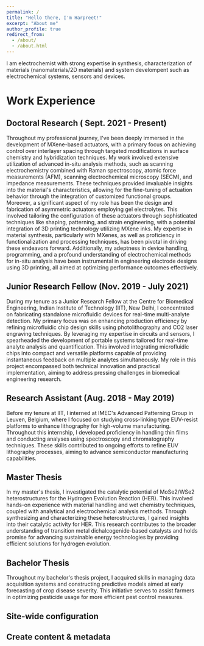 ```yaml
---
permalink: /
title: "Hello there, I'm Harpreet!"
excerpt: "About me"
author_profile: true
redirect_from: 
  - /about/
  - /about.html
---
```


I am electrochemist with strong expertise in synthesis, characterization of materials (nanomaterials/2D materials) and system develompent such as electrochemical systems, sensors and devices.

# Work Experience
## Doctoral Research ( Sept. 2021 - Present)
Throughout my professional journey, I've been deeply immersed in the development of MXene-based actuators, with a primary focus on achieving control over interlayer spacing through targeted modifications in surface chemistry and hybridization techniques. My work involved extensive utilization of advanced in-situ analysis methods, such as scanning electrochemistry combined with Raman spectroscopy, atomic force measurements (AFM), scanning electrochemical microscopy (SECM), and impedance measurements. These techniques provided invaluable insights into the material's characteristics, allowing for the fine-tuning of actuation behavior through the integration of customized functional groups. Moreover, a significant aspect of my role has been the design and fabrication of asymmetric actuators employing gel electrolytes. This involved tailoring the configuration of these actuators through sophisticated techniques like shaping, patterning, and strain engineering, with a potential integration of 3D printing technology utilizing MXene inks.
My expertise in material synthesis, particularly with MXenes, as well as proficiency in functionalization and processing techniques, has been pivotal in driving these endeavors forward. Additionally, my adeptness in device handling, programming, and a profound understanding of electrochemical methods for in-situ analysis have been instrumental in engineering electrode designs using 3D printing, all aimed at optimizing performance outcomes effectively.

## Junior Research Fellow (Nov. 2019 - July 2021)

During my tenure as a Junior Research Fellow at the Centre for Biomedical Engineering, Indian Institute of Technology (IIT), New Delhi, I concentrated on fabricating standalone microfluidic devices for real-time multi-analyte detection. My primary focus was on enhancing production efficiency by refining microfluidic chip design skills using photolithography and CO2 laser engraving techniques. 
By leveraging my expertise in circuits and sensors, I spearheaded the development of portable systems tailored for real-time analyte analysis and quantification. This involved integrating microfluidic chips into compact and versatile platforms capable of providing instantaneous feedback on multiple analytes simultaneously. My role in this project encompassed both technical innovation and practical implementation, aiming to address pressing challenges in biomedical engineering research.

## Research Assistant (Aug. 2018 - May 2019)

Before my tenure at IIT, I interned at IMEC's Advanced Patterning Group in Leuven, Belgium, where I focused on studying cross-linking type EUV-resist platforms to enhance lithography for high-volume manufacturing. Throughout this internship, I developed proficiency in handling thin films and conducting analyses using spectroscopy and chromatography techniques. These skills contributed to ongoing efforts to refine EUV lithography processes, aiming to advance semiconductor manufacturing capabilities.

## Master Thesis

In my master's thesis, I investigated the catalytic potential of MoSe2/WSe2 heterostructures for the Hydrogen Evolution Reaction (HER). This involved hands-on experience with material handling and wet chemistry techniques, coupled with analytical and electrochemical analysis methods. Through synthesizing and characterizing these heterostructures, I gained insights into their catalytic activity for HER. This research contributes to the broader understanding of transition metal dichalcogenide-based catalysts and holds promise for advancing sustainable energy technologies by providing efficient solutions for hydrogen evolution.

## Bachelor Thesis 

Throughout my bachelor's thesis project, I acquired skills in managing data acquisition systems and constructing predictive models aimed at early forecasting of crop disease severity. This initiative serves to assist farmers in optimizing pesticide usage for more efficient pest control measures.

Site-wide configuration
------


Create content & metadata
------
